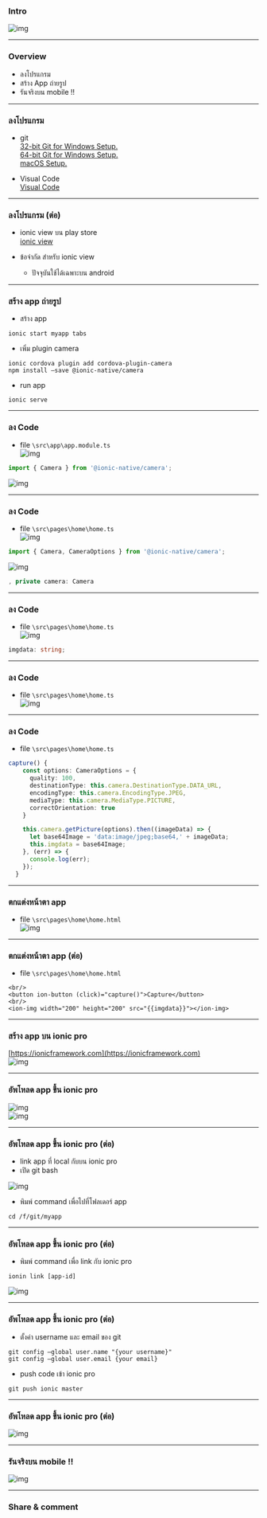 ### Intro
![img](/imgs/ionic-view-logo.png)  

---

### Overview
- ลงโปรแกรม
- สร้าง App ถ่ายรูป
- รันจริงบน mobile !!

---

### ลงโปรแกรม
- git  
 [32-bit Git for Windows Setup.](https://github.com/git-for-windows/git/releases/download/v2.16.2.windows.1/Git-2.16.2-32-bit.exe)  
 [64-bit Git for Windows Setup.](https://github.com/git-for-windows/git/releases/download/v2.16.2.windows.1/Git-2.16.2-64-bit.exe)  
 [macOS Setup.](https://git-scm.com/download/mac)

- Visual Code  
[Visual Code](https://code.visualstudio.com/)  

---

### ลงโปรแกรม (ต่อ)
- ionic view บน play store  
[ionic view](https://play.google.com/store/apps/details?id=com.ionicframework.view)  

- ข้อจำกัด สำหรับ ionic view  
  - ปัจจุบันใช้ได้เฉพาะบน android 

---

### สร้าง app  ถ่ายรูป
- สร้าง app  
```
ionic start myapp tabs
```

- เพิ่ม plugin camera  
```
ionic cordova plugin add cordova-plugin-camera
npm install —save @ionic-native/camera
```

- run app  
```
ionic serve
```

---

### ลง Code  
- file ```\src\app\app.module.ts```  
![img](/imgs/day-3-code-1.png)  
```ts
import { Camera } from '@ionic-native/camera';
```
![img](/imgs/day-3-code-2.png)  

---

### ลง Code  
- file ```\src\pages\home\home.ts```  
![img](/imgs/day-3-code-5.png)  
```ts
import { Camera, CameraOptions } from '@ionic-native/camera';
```

![img](/imgs/day-3-code-3.png)  
```ts
, private camera: Camera
```

---

### ลง Code  
- file ```\src\pages\home\home.ts```  
![img](/imgs/day-3-code-4.png)  
```ts
imgdata: string;
```

---

### ลง Code  
- file ```\src\pages\home\home.ts```  
![img](/imgs/day-3-code-6.png)  

---

### ลง Code  
- file ```\src\pages\home\home.ts```  
```ts
capture() {
    const options: CameraOptions = {
      quality: 100,
      destinationType: this.camera.DestinationType.DATA_URL,
      encodingType: this.camera.EncodingType.JPEG,
      mediaType: this.camera.MediaType.PICTURE,
      correctOrientation: true
    }

    this.camera.getPicture(options).then((imageData) => {
      let base64Image = 'data:image/jpeg;base64,' + imageData;
      this.imgdata = base64Image;
    }, (err) => {
      console.log(err);
    });
  }
```  

---

### ตกแต่งหน้าตา app  
- file ```\src\pages\home\home.html```  
![img](/imgs/day-3-code-7.png)  

---

### ตกแต่งหน้าตา app (ต่อ)  
- file ```\src\pages\home\home.html```  
```
<br/>
<button ion-button (click)="capture()">Capture</button>
<br/>
<ion-img width="200" height="200" src="{{imgdata}}"></ion-img>
```

---

### สร้าง app บน ionic pro  
[https://ionicframework.com](https://ionicframework.com)  
![img](/imgs/day-3-upload-6.png)  

---

### อัพโหลด app ขึ้น ionic pro  
![img](/imgs/day-3-upload-4.png)  
![img](/imgs/day-3-upload-5.png)  

---

### อัพโหลด app ขึ้น ionic pro (ต่อ)  
- link app ที่ local กับบน ionic pro  
- เปิด git bash  

![img](/imgs/day-3-upload-3.png)  
- พิมพ์ command เพื่อไปที่โฟลเดอร์ app  
```
cd /f/git/myapp
```  

---

### อัพโหลด app ขึ้น ionic pro (ต่อ)  
- พิมพ์ command เพื่อ link กับ ionic pro  
```
ionin link [app-id]
```
![img](/imgs/day-3-upload-1.png)  

---

### อัพโหลด app ขึ้น ionic pro (ต่อ)  
- ตั้งค่า username และ email ของ git  
```
git config —global user.name "{your username}"
git config —global user.email {your email}
```
- push code เข้า ionic pro  
```
git push ionic master
```
---

### อัพโหลด app ขึ้น ionic pro (ต่อ)
![img](/imgs/day-3-upload-2.png)  

---

### รันจริงบน mobile !!
![img](/imgs/day-3-upload-7.jpg)  

---

### Share & comment

